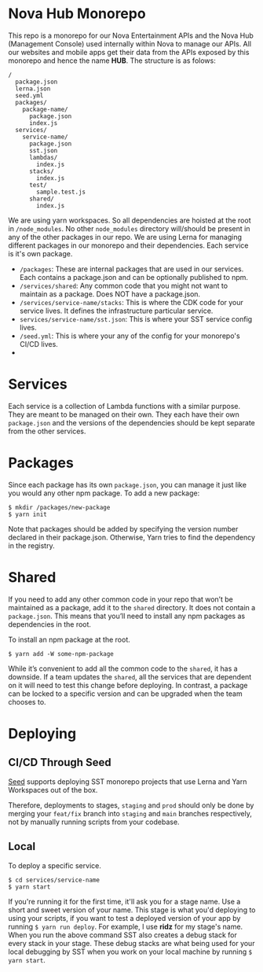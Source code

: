 <!-- @format -->

# Nova Hub Monorepo

This repo is a monorepo for our Nova Entertainment APIs and the Nova Hub (Management Console) used internally within Nova to manage our APIs. All our websites and mobile apps get their data from the APIs exposed by this monorepo and hence the name **HUB**.
The structure is as folows:

```
/
  package.json
  lerna.json
  seed.yml
  packages/
    package-name/
      package.json
      index.js
  services/
    service-name/
      package.json
      sst.json
      lambdas/
        index.js
      stacks/
        index.js
      test/
        sample.test.js
      shared/
        index.js
```

We are using yarn workspaces. So all dependencies are hoisted at the root in `/node_modules`. No other `node_modules` directory will/should be present in any of the other packages in our repo. We are using Lerna for managing different packages in our monorepo and their dependencies. Each service is it's own package.

-   `/packages`: These are internal packages that are used in our services. Each contains a package.json and can be optionally published to npm.
-   `/services/shared`: Any common code that you might not want to maintain as a package. Does NOT have a package.json.
-   `/services/service-name/stacks`: This is where the CDK code for your service lives. It defines the infrastructure particular service.
-   `services/service-name/sst.json`: This is where your SST service config lives.
-   `/seed.yml`: This is where your any of the config for your monorepo's CI/CD lives.
-

# Services

Each service is a collection of Lambda functions with a similar purpose. They are meant to be managed on their own. They each have their own `package.json` and the versions of the dependencies should be kept separate from the other services.

# Packages

Since each package has its own `package.json`, you can manage it just like you would any other npm package.
To add a new package:

```
$ mkdir /packages/new-package
$ yarn init
```

Note that packages should be added by specifying the version number declared in their package.json. Otherwise, Yarn tries to find the dependency in the registry.

# Shared

If you need to add any other common code in your repo that won’t be maintained as a package, add it to the `shared` directory. It does not contain a `package.json`. This means that you’ll need to install any npm packages as dependencies in the root.

To install an npm package at the root.

```
$ yarn add -W some-npm-package
```

While it’s convenient to add all the common code to the `shared`, it has a downside. If a team updates the `shared`, all the services that are dependent on it will need to test this change before deploying. In contrast, a package can be locked to a specific version and can be upgraded when the team chooses to.

# Deploying

## CI/CD Through Seed

[Seed](https://seed.run/) supports deploying SST monorepo projects that use Lerna and Yarn Workspaces out of the box.

Therefore, deployments to stages, `staging` and `prod` should only be done by merging your `feat/fix` branch into `staging` and `main` branches respectively, not by manually running scripts from your codebase.

## Local

To deploy a specific service.

```
$ cd services/service-name
$ yarn start
```

If you're running it for the first time, it'll ask you for a stage name. Use a short and sweet version of your name. This stage is what you'd deploying to using your scripts, if you want to test a deployed version of your app by running `$ yarn run deploy`. For example, I use **ridz** for my stage's name.
When you run the above command SST also creates a debug stack for every stack in your stage. These debug stacks are what being used for your local debugging by SST when you work on your local machine by running `$ yarn start`.
